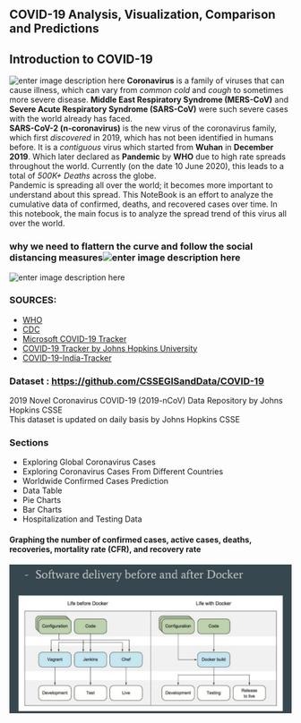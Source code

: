 ##  **COVID-19 Analysis, Visualization, Comparison and Predictions**

 ## Introduction to COVID-19
 
 ![enter image description here](https://techcrunch.com/wp-content/uploads/2020/02/coronavirus.jpg)
   **Coronavirus** is a family of viruses that can cause illness, which can vary from _common cold_ and _cough_ to sometimes more severe disease. **Middle East Respiratory Syndrome (MERS-CoV)** and **Severe Acute Respiratory Syndrome (SARS-CoV)** were such severe cases with the world already has faced.  
**SARS-CoV-2 (n-coronavirus)** is the new virus of the coronavirus family, which first _discovered_ in 2019, which has not been identified in humans before. It is a _contiguous_ virus which started from **Wuhan** in **December 2019**. Which later declared as **Pandemic** by **WHO** due to high rate spreads throughout the world. Currently (on the date 10 June 2020), this leads to a total of _500K+ Deaths_ across the globe.  
Pandemic is spreading all over the world; it becomes more important to understand about this spread. This NoteBook is an effort to analyze the cumulative data of confirmed, deaths, and recovered cases over time. In this notebook, the main focus is to analyze the spread trend of this virus all over the world.
### why we need to flattern the curve and follow the social distancing measures![enter image description here](https://healthblog.uofmhealth.org/sites/consumer/files/2020-03/Coronavirus_flattening_curve_1.jpg)
![enter image description here](https://labblog.uofmhealth.org/sites/lab/files/2020-04/flattening_curve_social_distancing.jpg)
### SOURCES:

-   [WHO](https://www.who.int/emergencies/diseases/novel-coronavirus-2019)
-   [CDC](https://www.cdc.gov/coronavirus/2019-nCoV/index.html)
-   [Microsoft COVID-19 Tracker](https://www.bing.com/covid)
-   [COVID-19 Tracker by Johns Hopkins University](https://www.arcgis.com/apps/opsdashboard/index.html#/bda7594740fd40299423467b48e9ecf6)
-   [COVID-19-India-Tracker](https://www.covid19india.org/)


### Dataset : https://github.com/CSSEGISandData/COVID-19  
2019 Novel Coronavirus COVID-19 (2019-nCoV) Data Repository by Johns Hopkins CSSE  
This dataset is updated on daily basis by Johns Hopkins CSSE


### Sections

-   Exploring Global Coronavirus Cases
-   Exploring Coronavirus Cases From Different Countries
-  Worldwide Confirmed Cases Prediction
-   Data Table
-   Pie Charts
-   Bar Charts
-  Hospitalization and Testing Data

#### Graphing the number of confirmed cases, active cases, deaths, recoveries, mortality rate (CFR), and recovery rate
![enter image description here](https://github.com/Rahullnitp/Covid_19_Analysis_prediction/blob/master/docker-in-real-life-7-1024.jpg)
<!--stackedit_data:
eyJoaXN0b3J5IjpbMTUwMzQzOTI4OV19
-->